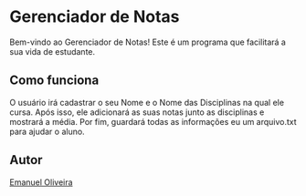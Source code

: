 # Gerenciador de Notas 

Bem-vindo ao Gerenciador de Notas! Este é um programa que facilitará a sua vida de estudante. 

## Como funciona

O usuário irá cadastrar o seu Nome e o Nome das Disciplinas na qual ele cursa. Após isso, ele adicionará as suas notas junto as disciplinas e mostrará a média. Por fim, guardará todas as informações eu um arquivo.txt para ajudar o aluno. 

## Autor

[Emanuel Oliveira](https://github.com/EmafPlayer)
